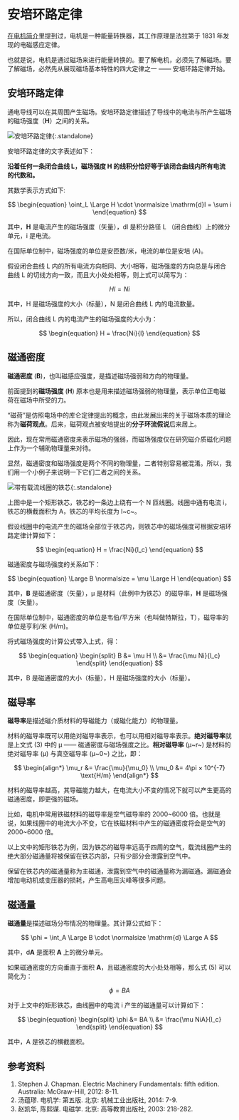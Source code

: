 # 安培环路定律

[在电机简介][电机的理论基础]里提到过，电机是一种能量转换器，其工作原理是法拉第于 1831 年发现的电磁感应定律。

也就是说，电机是通过磁场来进行能量转换的。要了解电机，必须先了解磁场。要了解磁场，必然先从展现磁场基本特性的四大定律之一 —— 安培环路定律开始。

## 安培环路定律

通电导线可以在其周围产生磁场。安培环路定律描述了导线中的电流与所产生磁场的磁场强度（**H**）之间的关系。

![安培环路定律](https://pica.zhimg.com/v2-227728b4bab891023bf2e7d13bb1497a_1440w.jpg "安培环路定律示意图"){:.standalone}

安培环路定律的文字表述如下：

**沿着任何一条闭合曲线 L，磁场强度 H 的线积分恰好等于该闭合曲线内所有电流的代数和。**

其数学表示方式如下:

$$
\begin{equation}
  \oint_L \Large H \cdot \normalsize \mathrm{d}l = \sum i
\end{equation}
$$

其中，**H** 是电流产生的磁场强度（矢量），dl 是积分路径 L （闭合曲线）上的微分单元，i 是电流。

在国际单位制中，磁场强度的单位是安匝数/米，电流的单位是安培 (A)。

假设闭合曲线 L 内的所有电流方向相同、大小相等，磁场强度的方向总是与闭合曲线 L 的切线方向一致，而且大小处处相等，则上式可以简写为：

$$
Hl = Ni
$$

其中，H 是磁场强度的大小（标量），N 是闭合曲线 L 内的电流数量。

所以，闭合曲线 L 内的电流产生的磁场强度的大小为：

$$
\begin{equation}
  H = \frac{Ni}{l} 
\end{equation}
$$

## 磁通密度

**磁通密度** (**B**)，也叫磁感应强度，是描述磁场强弱和方向的物理量。

前面提到的**磁场强度** (**H**) 原本也是用来描述磁场强弱的物理量，表示单位正电磁荷在磁场中所受的力。

“磁荷”是仿照电场中的库仑定律提出的概念，由此发展出来的关于磁场本质的理论称为**磁荷观点**。后来，磁荷观点被安培提出的**分子环流假说**后来居上。

因此，现在常用磁通密度来表示磁场的强弱，而磁场强度仅在研究磁介质磁化问题上作为一个辅助物理量来对待。

显然，磁通密度和磁场强度是两个不同的物理量，二者特别容易被混淆。所以，我们用一个小例子来说明一下它们二者之间的关系。

![带有载流线圈的铁芯](https://pic1.zhimg.com/v2-4d95c049e3dd326376e57c97a5c5dbee_1440w.jpg "带有载流线圈的铁芯"){:.standalone}

上图中是一个矩形铁芯，铁芯的一条边上绕有一个 N 匝线圈。线圈中通有电流 i，铁芯的横截面积为 A，铁芯的平均长度为 l~c~。

假设线圈中的电流产生的磁场全部位于铁芯内，则铁芯中的磁场强度可根据安培环路定律计算如下：

$$
\begin{equation}
  H = \frac{Ni}{l_c}
\end{equation}
$$

磁通密度与磁场强度的关系如下：

$$
\begin{equation}
  \Large B \normalsize = \mu \Large H
\end{equation}
$$

其中，**B** 是磁通密度（矢量），μ 是材料（此例中为铁芯）的磁导率，**H** 是磁场强度（矢量）。

在国际单位制中，磁通密度的单位是韦伯/平方米（也叫做特斯拉，T），磁导率的单位是亨利/米 (H/m)。

将式磁场强度的计算公式带入上式，得：

$$
\begin{equation}
\begin{split}
  B &= \mu H \\
    &= \frac{\mu Ni}{l_c}
\end{split}
\end{equation}
$$

其中，B 是磁通密度的大小（标量），H 是磁场强度的大小（标量）。

## 磁导率

**磁导率**是描述磁介质材料的导磁能力（或磁化能力）的物理量。

材料的磁导率既可以用绝对磁导率表示，也可以用相对磁导率表示。**绝对磁导率**就是上文式 (3) 中的 μ —— 磁通密度与磁场强度之比。**相对磁导率** (μ~r~) 是材料的绝对磁导率 (μ) 与真空磁导率 (μ~0~) 之比，即：

$$
\begin{align*}
  \mu_r &= \frac{\mu}{\mu_0} \\
  \mu_0 &= 4\pi × 10^{-7} \text{H/m}
\end{align*}
$$

材料的磁导率越高，其导磁能力越大，在电流大小不变的情况下就可以产生更高的磁通密度，即更强的磁场。

比如，电机中常用铁磁材料的磁导率是空气磁导率的 2000~6000 倍。也就是说，如果线圈中的电流大小不变，它在铁磁材料中产生的磁通密度将会是空气的 2000~6000 倍。

以上文中的矩形铁芯为例，因为铁芯的磁导率远高于四周的空气，载流线圈产生的绝大部分磁通量将被保留在铁芯内部，只有少部分会泄露到空气中。

保留在铁芯内的磁通量称为主磁通，泄露到空气中的磁通量称为漏磁通。漏磁通会增加电动机或变压器的损耗，产生高电压尖峰等很多问题。

## 磁通量

**磁通量**是描述磁场分布情况的物理量。其计算公式如下：

$$
 \phi = \int_A \Large B \cdot \normalsize \mathrm{d} \Large A
$$

其中，d**A** 是面积 **A** 上的微分单元。

如果磁通密度的方向垂直于面积 **A**，且磁通密度的大小处处相等，那么式 (5) 可以简化为：

$$
 \phi = BA
$$

对于上文中的矩形铁芯，由线圈中的电流 i 产生的磁通量可以计算如下：

$$
\begin{equation}
\begin{split}
  \phi &= BA \\
       &= \frac{\mu NiA}{l_c}  
\end{split}
\end{equation}
$$

其中，A 是铁芯的横截面积。

## 参考资料

1. Stephen J. Chapman. Electric Machinery Fundamentals: fifth edition. Australia: McGraw-Hill, 2012: 8-11.
2. 汤蕴璆. 电机学: 第五版. 北京: 机械工业出版社, 2014: 7-9.
3. 赵凯华, 陈熙谋. 电磁学. 北京: 高等教育出版社, 2003: 218-282.

<!-- link definition -->

[电机的理论基础]: ../../index.md
